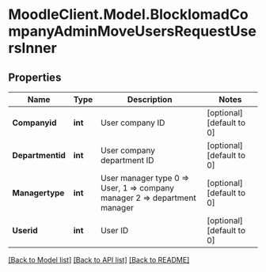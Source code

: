 # MoodleClient.Model.BlockIomadCompanyAdminMoveUsersRequestUsersInner

## Properties

Name | Type | Description | Notes
------------ | ------------- | ------------- | -------------
**Companyid** | **int** | User company ID | [optional] [default to 0]
**Departmentid** | **int** | User company department ID | [optional] [default to 0]
**Managertype** | **int** | User manager type 0 &#x3D;&gt; User, 1 &#x3D;&gt; company manager 2 &#x3D;&gt; department manager | [optional] [default to 0]
**Userid** | **int** | User ID | [optional] [default to 0]

[[Back to Model list]](../README.md#documentation-for-models) [[Back to API list]](../README.md#documentation-for-api-endpoints) [[Back to README]](../README.md)

